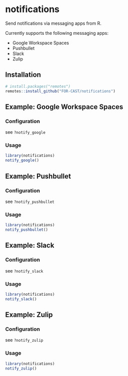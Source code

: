 # notifications

<!-- badges: start -->
<!-- badges: end -->

Send notifications via messaging apps from R.

Currently supports the following messaging apps:

- Google Workspace Spaces
- Pushbullet
- Slack
- Zulip

## Installation

``` r
# install.packages("remotes")
remotes::install_github("FOR-CAST/notifications")
```

## Example: Google Workspace Spaces

### Configuration

see `?notify_google`

### Usage

``` r
library(notifications)
notify_google()
```

## Example: Pushbullet

### Configuration

see `?notify_pushbullet`

### Usage

``` r
library(notifications)
notify_pushbullet()
```

## Example: Slack

### Configuration

see `?notify_slack`

### Usage

``` r
library(notifications)
notify_slack()
```

## Example: Zulip

### Configuration

see `?notify_zulip`

### Usage

``` r
library(notifications)
notify_zulip()
```

